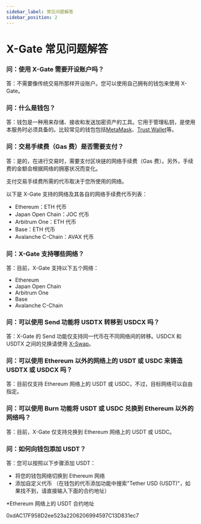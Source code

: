 ```yaml
---
sidebar_label: 常见问题解答
sidebar_position: 2
---
```


# X-Gate 常见问题解答

### 问：使用 X-Gate 需要开设账户吗？

答：不需要像传统交易所那样开设账户。您可以使用自己拥有的钱包来使用 X-Gate。

### 问：什么是钱包？

答：钱包是一种用来存储、接收和发送加密资产的工具。它用于管理私钥，是使用本服务时必须具备的。比较常见的钱包包括[MetaMask](https://metamask.io/)、[Trust Wallet](https://trustwallet.com/)等。

### 问：**交易手续费（Gas 费）是否需要支付？**

答：是的，在进行交易时，需要支付区块链的网络手续费（Gas 费）。另外，手续费的金额会根据网络的拥塞状况而变化。

支付交易手续费所需的代币取决于您所使用的网络。

以下是 X-Gate 支持的网络及其各自的网络手续费代币列表：

- Ethereum：ETH 代币
- Japan Open Chain：JOC 代币
- Arbitrum One：ETH 代币
- Base：ETH 代币
- Avalanche C-Chain：AVAX 代币

### **问：X-Gate 支持哪些网络？**

答：目前，X-Gate 支持以下五个网络：

- Ethereum
- Japan Open Chain
- Arbitrum One
- Base
- Avalanche C-Chain

### **问：可以使用 Send 功能将 USDTX 转移到 USDCX 吗？**

答：X-Gate 的 Send 功能仅支持同一代币在不同网络间的转移。USDCX 和 USDTX 之间的兑换请使用 [X-Swap](https://x-swap.org)。

### **问：可以使用 Ethereum 以外的网络上的 USDT 或 USDC 来铸造 USDTX 或 USDCX 吗？**

答：目前仅支持 Ethereum 网络上的 USDT 或 USDC，不过，目标网络可以自由指定。

### **问：可以使用 Burn 功能将 USDT 或 USDC 兑换到 Ethereum 以外的网络吗？**

答：目前，X-Gate 仅支持兑换到 Ethereum 网络上的 USDT 或 USDC。

### **问：如何向钱包添加 USDT？**

答：您可以按照以下步骤添加 USDT：
- 将您的钱包网络切换到 Ethereum 网络
- 添加自定义代币
（在钱包的代币添加功能中搜索"Tether USD (USDT)"，如果找不到，请直接输入下面的合约地址）

*Ethereum 网络上的 USDT 合约地址

0xdAC17F958D2ee523a2206206994597C13D831ec7